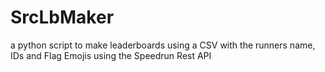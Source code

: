 # SrcLbMaker
a python script to make leaderboards using a CSV with the runners name, IDs and Flag Emojis using the Speedrun Rest API
